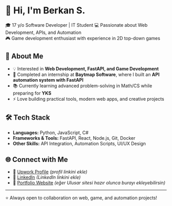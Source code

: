 # 👋 Hi, I'm Berkan S.

🎓 17 y/o Software Developer | IT Student
💻 Passionate about Web Development, APIs, and Automation  
🎮 Game development enthusiast with experience in 2D top-down games  

## 🚀 About Me
- 💡 Interested in **Web Development, FastAPI, and Game Development**  
- 🔭 Completed an internship at **Baytmap Software**, where I built an **API automation system with FastAPI**  
- 📚 Currently learning advanced problem-solving in Math/CS while preparing for **YKS**  
- ⚡ Love building practical tools, modern web apps, and creative projects  

## 🛠️ Tech Stack
- **Languages:** Python, JavaScript, C#  
- **Frameworks & Tools:** FastAPI, React, Node.js, Git, Docker  
- **Other Skills:** API Integration, Automation Scripts, UI/UX Design  

## 🌐 Connect with Me
- 💼 [Upwork Profile](#) *(profil linkini ekle)*  
- 🔗 [LinkedIn](#) *(LinkedIn linkini ekle)*  
- 📂 [Portfolio Website](#) *(eğer Ulusar sitesi hazır olunca burayı ekleyebilirsin)*  

---
⭐ Always open to collaboration on web, game, and automation projects!
